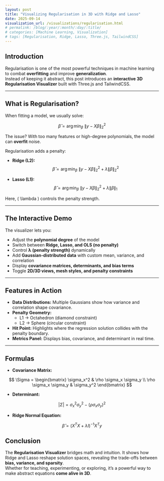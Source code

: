```yaml
---
layout: post
title: "Visualizing Regularisation in 3D with Ridge and Lasso"
date: 2025-09-14
visualization_url: /visualizations/regularisation.html
# permalink: /blog/:year/:month/:day/:title/
# categories: [Machine Learning, Visualization]
# tags: [Regularisation, Ridge, Lasso, Three.js, TailwindCSS]
---
```


## Introduction  
Regularisation is one of the most powerful techniques in machine learning to combat **overfitting** and improve **generalization**.  
Instead of keeping it abstract, this post introduces an **interactive 3D Regularisation Visualizer** built with Three.js and TailwindCSS.  

---

## What is Regularisation?  

When fitting a model, we usually solve:  

$$
\hat{\beta} = \arg \min_{\beta} \ \|y - X\beta\|_2^2
$$

The issue? With too many features or high-degree polynomials, the model can **overfit** noise.  

Regularisation adds a penalty:  

- **Ridge (L2):**  
$$
\hat{\beta} = \arg \min_{\beta} \ \|y - X\beta\|_2^2 + \lambda \|\beta\|_2^2
$$  

- **Lasso (L1):**  
$$
\hat{\beta} = \arg \min_{\beta} \ \|y - X\beta\|_2^2 + \lambda \|\beta\|_1
$$  

Here, \( \lambda \) controls the penalty strength.  

---

## The Interactive Demo  

The visualizer lets you:  

- Adjust the **polynomial degree** of the model  
- Switch between **Ridge, Lasso, and OLS (no penalty)**  
- Control **λ (penalty strength)** dynamically  
- Add **Gaussian-distributed data** with custom mean, variance, and correlation  
- Display **covariance matrices, determinants, and bias terms**  
- Toggle **2D/3D views, mesh styles, and penalty constraints**  

---

## Features in Action  

- **Data Distributions:** Multiple Gaussians show how variance and correlation shape covariance.  
- **Penalty Geometry:**  
  - L1 → Octahedron (diamond constraint)  
  - L2 → Sphere (circular constraint)  
- **Hit Point:** Highlights where the regression solution collides with the penalty boundary.  
- **Metrics Panel:** Displays bias, covariance, and determinant in real time.  

---

## Formulas  

- **Covariance Matrix:**  

$$
\Sigma = 
\begin{bmatrix}
\sigma_x^2 & \rho \sigma_x \sigma_y \\
\rho \sigma_x \sigma_y & \sigma_y^2
\end{bmatrix}
$$

- **Determinant:**  

$$
|\Sigma| = \sigma_x^2 \sigma_y^2 - (\rho \sigma_x \sigma_y)^2
$$

- **Ridge Normal Equation:**  

$$
\hat{\beta} = (X^T X + \lambda I)^{-1} X^T y
$$

## Conclusion  

The **Regularisation Visualizer** bridges math and intuition. It shows how Ridge and Lasso reshape solution spaces, revealing the trade-offs between **bias, variance, and sparsity**.  
Whether for teaching, experimenting, or exploring, it’s a powerful way to make abstract equations **come alive in 3D**.
